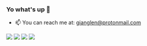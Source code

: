 ### Yo what's up 👋

- 📫 You can reach me at: gianglen@protonmail.com

<img align="center" src="https://cdn.discordapp.com/attachments/804338276865015842/1012871358612516864/blue-divider.gif">
<img align="center" src="https://github-readme-stats.vercel.app/api?username=netgian&show_icons=true&theme=tokyonight">
<img align="center" src="https://cdn.discordapp.com/attachments/804338276865015842/1012871358612516864/blue-divider.gif">
<img align="center" src="https://github-readme-stats.vercel.app/api/top-langs/?username=netgian&show_icons=true&theme=tokyonight&layout=compact&langs_count=8">
